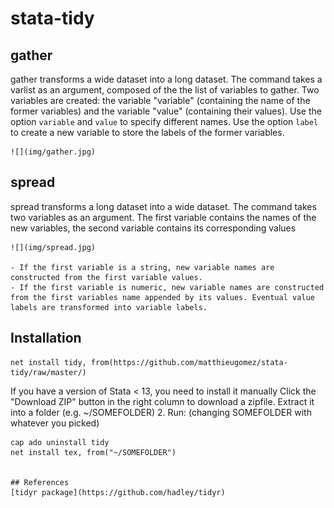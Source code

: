stata-tidy
===========


## gather
gather transforms a wide dataset into a long dataset. The command takes a varlist as an argument, composed of the the list of variables to gather.
Two variables are created: the variable "variable" (containing the name of the former variables) and the variable "value" (containing their values). Use the option `variable` and `value` to specify different names. 
Use the option  `label` to create a new variable to store the labels of the former variables.


	![](img/gather.jpg)


## spread
spread transforms a long dataset into a wide dataset. The command takes two variables as an argument. The first variable contains the names of the new variables, the second variable contains its corresponding values


	![](img/spread.jpg)

	- If the first variable is a string, new variable names are constructed from the first variable values.
	- If the first variable is numeric, new variable names are constructed from the first variables name appended by its values. Eventual value labels are transformed into variable labels.


## Installation
```
net install tidy, from(https://github.com/matthieugomez/stata-tidy/raw/master/)
```

If you have a version of Stata < 13, you need to install it manually
Click the "Download ZIP" button in the right column to download a zipfile. Extract it into a folder (e.g. ~/SOMEFOLDER)
2. Run: (changing SOMEFOLDER with whatever you picked)
```
cap ado uninstall tidy
net install tex, from("~/SOMEFOLDER")


## References
[tidyr package](https://github.com/hadley/tidyr)